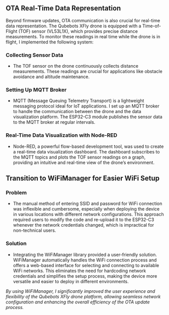 ## OTA Real-Time Data Representation

Beyond firmware updates, OTA communication is also crucial for real-time data representation. The Qubebots XFly drone is equipped with a Time-of-Flight (TOF) sensor (VL53L1X), which provides precise distance measurements. To monitor these readings in real time while the drone is in flight, I implemented the following system:

### Collecting Sensor Data
- The TOF sensor on the drone continuously collects distance measurements. These readings are crucial for applications like obstacle avoidance and altitude maintenance.
  
### Setting Up MQTT Broker
- MQTT (Message Queuing Telemetry Transport) is a lightweight messaging protocol ideal for IoT applications. I set up an MQTT broker to handle the communication between the drone and the data visualization platform. The ESP32-C3 module publishes the sensor data to the MQTT broker at regular intervals.

### Real-Time Data Visualization with Node-RED
- Node-RED, a powerful flow-based development tool, was used to create a real-time data visualization dashboard. The dashboard subscribes to the MQTT topics and plots the TOF sensor readings on a graph, providing an intuitive and real-time view of the drone’s environment.

## Transition to WiFiManager for Easier WiFi Setup

### Problem
- The manual method of entering SSID and password for WiFi connection was inflexible and cumbersome, especially when deploying the device in various locations with different network configurations. This approach required users to modify the code and re-upload it to the ESP32-C3 whenever the network credentials changed, which is impractical for non-technical users.
  
### Solution
- Integrating the WiFiManager library provided a user-friendly solution. WiFiManager automatically handles the WiFi connection process and offers a web-based interface for selecting and connecting to available WiFi networks. This eliminates the need for hardcoding network credentials and simplifies the setup process, making the device more versatile and easier to deploy in different environments.

*By using WiFiManager, I significantly improved the user experience and flexibility of the Qubebots XFly drone platform, allowing seamless network configuration and enhancing the overall efficiency of the OTA update process.*
